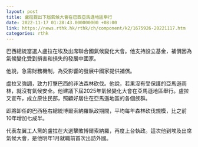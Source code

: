 ```yaml
---
layout: post
title: 盧拉提出下屆氣候大會在巴西亞馬遜地區舉行
date: 2022-11-17 01:28:43.000000000 +08:00
link: https://news.rthk.hk/rthk/ch/component/k2/1675926-20221117.htm
categories: rthk
---
```


巴西總統當選人盧拉在埃及出席聯合國氣候變化大會。他支持設立基金，補償因為氣候變化受到損害和損失的發展中國家。

他說，急需財務機制，為受影響的發展中國家提供補償。

盧拉又強調，致力打擊巴西的非法森林砍伐。他說，若果沒有受保護的亞馬遜雨林，就沒有氣候安全。他建議下屆2025年氣候變化大會在亞馬遜地區舉行。盧拉又宣布，成立原住民部，照顧好居住在亞馬遜地區的各個族群。

即將卸任的巴西極右總統博爾索納羅執政期間，平均每年森林砍伐規模，比之前10年增加七成半。

代表左翼工人黨的盧拉在大選擊敗博爾索納羅，再度上台執政。這次他到埃及出席氣候大會，是他明年1月就職前首次出訪外國。
